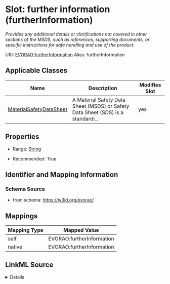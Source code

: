 

# Slot: further information (furtherInformation) 


_Provides any additional details or clarifications not covered in other sections of the MSDS, such as references, supporting documents, or specific instructions for safe handling and use of the product._





URI: [EVORAO:furtherInformation](https://w3id.org/evorao/furtherInformation)
Alias: furtherInformation

<!-- no inheritance hierarchy -->





## Applicable Classes

| Name | Description | Modifies Slot |
| --- | --- | --- |
| [MaterialSafetyDataSheet](MaterialSafetyDataSheet.md) | A Material Safety Data Sheet (MSDS) or Safety Data Sheet (SDS) is a standardi... |  yes  |







## Properties

* Range: [String](String.md)

* Recommended: True





## Identifier and Mapping Information







### Schema Source


* from schema: https://w3id.org/evorao/




## Mappings

| Mapping Type | Mapped Value |
| ---  | ---  |
| self | EVORAO:furtherInformation |
| native | EVORAO:furtherInformation |




## LinkML Source

<details>
```yaml
name: furtherInformation
description: Provides any additional details or clarifications not covered in other
  sections of the MSDS, such as references, supporting documents, or specific instructions
  for safe handling and use of the product.
title: further information
from_schema: https://w3id.org/evorao/
rank: 1000
alias: furtherInformation
domain_of:
- MaterialSafetyDataSheet
range: string
required: false
recommended: true
multivalued: false

```
</details>